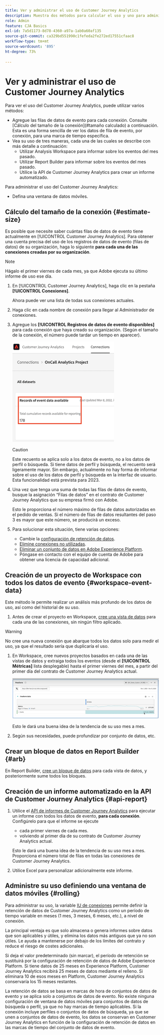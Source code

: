 ```yaml
---
title: Ver y administrar el uso de Customer Journey Analytics
description: Muestra dos métodos para calcular el uso y uno para administrarlo.
role: Admin
feature: CJA Basics
exl-id: 7a5d1173-8d78-4360-a97a-1ab0a60af135
source-git-commit: ca329bd551990c1fefeda2fe272ed17551cfaac8
workflow-type: tm+mt
source-wordcount: '895'
ht-degree: 73%

---
```


# Ver y administrar el uso de Customer Journey Analytics

Para ver el uso del Customer Journey Analytics, puede utilizar varios métodos:

* Agregue las filas de datos de evento para cada conexión. Consulte [Cálculo del tamaño de la conexión](#tamaño calculado) a continuación. Esta es una forma sencilla de ver los datos de fila de evento, por conexión, para una marca de tiempo específica.
* Vea su uso de tres maneras, cada una de las cuales se describe con más detalle a continuación:
   * Utilizar Analysis Workspace para informar sobre los eventos del mes pasado.
   * Utilizar Report Builder para informar sobre los eventos del mes pasado.
   * Utilice la API de Customer Journey Analytics para crear un informe automatizado.

Para administrar el uso del Customer Journey Analytics:

* Defina una ventana de datos móviles.

## Cálculo del tamaño de la conexión {#estimate-size}

Es posible que necesite saber cuántas filas de datos de evento tiene actualmente en [!UICONTROL Customer Journey Analytics]. Para obtener una cuenta precisa del uso de los registros de datos de evento (filas de datos) de su organización, haga lo siguiente **para cada una de las conexiones creadas por su organización**.

>[!NOTE]
>
>Hágalo el primer viernes de cada mes, ya que Adobe ejecuta su último informe de uso ese día.

1. En [!UICONTROL Customer Journey Analytics], haga clic en la pestaña **[!UICONTROL Conexiones]**.

   Ahora puede ver una lista de todas sus conexiones actuales.

1. Haga clic en cada nombre de conexión para llegar al Administrador de conexiones.

1. Agregue los **[!UICONTROL Registros de datos de evento disponibles]** para cada conexión que haya creado su organización. (Según el tamaño de la conexión, el número puede tardar un tiempo en aparecer).

   ![datos de evento](./assets/event-data.png)

   >[!CAUTION]
   >
   >   Este recuento se aplica solo a los datos de evento, no a los datos de perfil o búsqueda. Si tiene datos de perfil y búsqueda, el recuento será ligeramente mayor. Sin embargo, actualmente no hay forma de informar sobre el uso de los datos de perfil y búsqueda en la interfaz de usuario. Esta funcionalidad está prevista para 2023.

1. Una vez que tenga una suma de todas las filas de datos de evento, busque la asignación “Filas de datos” en el contrato de Customer Journey Analytics que su empresa firmó con Adobe.

   Esto le proporciona el número máximo de filas de datos autorizadas en el pedido de ventas. Si el número de filas de datos resultantes del paso 3 es mayor que este número, se producirá un exceso.

1. Para solucionar esta situación, tiene varias opciones:

   * Cambie la [configuración de retención de datos](https://experienceleague.adobe.com/docs/analytics-platform/using/cja-connections/manage-connections.html?lang=es#set-rolling-window-for-connection-data-retention).
   * [Elimine conexiones no utilizadas](https://experienceleague.adobe.com/docs/analytics-platform/using/cja-overview/cja-faq.html?lang=es#implications-of-deleting-data-components).
   * [Eliminar un conjunto de datos en Adobe Experience Platform](https://experienceleague.adobe.com/docs/analytics-platform/using/cja-overview/cja-faq.html?lang=es#implications-of-deleting-data-components).
   * Póngase en contacto con el equipo de cuenta de Adobe para obtener una licencia de capacidad adicional.

## Creación de un proyecto de Workspace con todos los datos de evento {#workspace-event-data}

Este método le permite realizar un análisis más profundo de los datos de uso, así como del historial de su uso.

1. Antes de crear el proyecto en Workspace, [cree una vista de datos](/help/data-views/create-dataview.md) para cada una de las conexiones, sin ningún filtro aplicado.

>[!WARNING]
>
>    No cree una nueva conexión que abarque todos los datos solo para medir el uso, ya que el resultado sería que duplicaría el uso.

1. En Workspace, cree nuevos proyectos basados en cada una de las vistas de datos y extraiga todos los eventos (desde el **[!UICONTROL Métricas]** lista desplegable) hasta el primer viernes del mes, a partir del primer día del contrato de Customer Journey Analytics actual.

   ![Eventos](./assets/events-usage.png)

   Esto le dará una buena idea de la tendencia de su uso mes a mes.

1. Según sus necesidades, puede profundizar por conjunto de datos, etc.

## Crear un bloque de datos en Report Builder {#arb}

En Report Builder, [cree un bloque de datos](/help/report-builder/create-a-data-block.md) para cada vista de datos, y posteriormente sume todos los bloques.

## Creación de un informe automatizado en la API de Customer Journey Analytics {#api-report}

1. Utilice el [API de informes de Customer Journey Analytics](https://developer.adobe.com/cja-apis/docs/api/#tag/Reporting-API) para ejecutar un informe con todos los datos de evento, **para cada conexión**. Configúrelo para que el informe se ejecute

   * cada primer viernes de cada mes.
   * volviendo al primer día de su contrato de Customer Journey Analytics actual.

   Esto le dará una buena idea de la tendencia de su uso mes a mes. Proporciona el número total de filas en todas las conexiones de Customer Journey Analytics.

1. Utilice Excel para personalizar adicionalmente este informe.

## Administre su uso definiendo una ventana de datos móviles {#rolling}

Para administrar su uso, la variable [IU de conexiones](/help/connections/create-connection.md) permite definir la retención de datos de Customer Journey Analytics como un período de tiempo variable en meses (1 mes, 3 meses, 6 meses, etc.), a nivel de conexión.

La principal ventaja es que solo almacena o genera informes sobre datos que son aplicables y útiles, y elimina los datos más antiguos que ya no son útiles. Le ayuda a mantenerse por debajo de los límites del contrato y reduce el riesgo de costes adicionales.

Si deja el valor predeterminado (sin marcar), el período de retención se sustituirá por la configuración de retención de datos de Adobe Experience Platform. Si tiene datos de 25 meses en Experience Platform, Customer Journey Analytics recibirá 25 meses de datos mediante el relleno. Si eliminara 10 de esos meses en Platform, Customer Journey Analytics conservaría los 15 meses restantes.

La retención de datos se basa en marcas de hora de conjuntos de datos de evento y se aplica solo a conjuntos de datos de evento. No existe ninguna configuración de ventana de datos móviles para conjuntos de datos de búsqueda o perfil, ya que no hay marcas de tiempo aplicables. Si la conexión incluye perfiles o conjuntos de datos de búsqueda, ya que se unen a conjuntos de datos de evento, los datos se conservan en Customer Journey Analytics en función de la configuración de retención de datos en las marcas de tiempo del conjunto de datos de evento.

